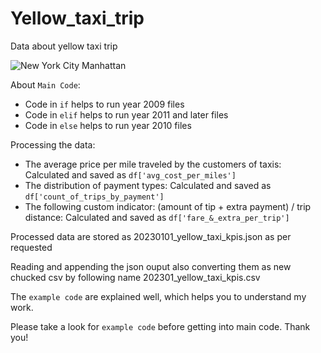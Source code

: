 # Yellow_taxi_trip
Data about yellow taxi trip

![New York City Manhattan](https://github.com/anand-lab-172/Yellow_taxi_trip/assets/74824247/9ff03536-23a4-4dd7-b73a-38da61780777)

About ```Main Code```:

* Code in ```if``` helps to run year 2009 files 
* Code in ```elif``` helps to run year 2011 and later files 
* Code in ```else``` helps to run year 2010 files


Processing the data:

* The average price per mile traveled by the customers of taxis: Calculated and saved as ```df['avg_cost_per_miles']```
* The distribution of payment types: Calculated and saved as ```df['count_of_trips_by_payment']```
* The following custom indicator: (amount of tip + extra payment) / trip distance: Calculated and saved as ```df['fare_&_extra_per_trip']```

Processed data are stored as 20230101_yellow_taxi_kpis.json as per requested

Reading and appending the json ouput also converting them as new chucked csv by following name 202301_yellow_taxi_kpis.csv

The ```example code``` are explained well, which helps you to understand my work. 

Please take a look for ```example code``` before getting into main code. Thank you!

